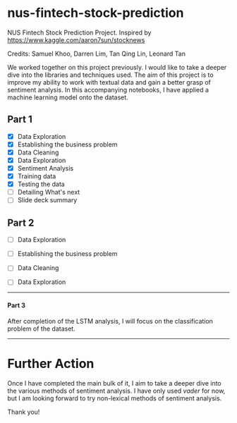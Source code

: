 # nus-fintech-stock-prediction
NUS Fintech Stock Prediction Project. Inspired by https://www.kaggle.com/aaron7sun/stocknews

Credits: Samuel Khoo, Darren Lim, Tan Qing Lin, Leonard Tan

We worked together on this project previously. I would like to take a deeper dive into the libraries and techniques used. 
The aim of this project is to improve my ability to work with textual data and gain a better grasp of sentiment analysis. In this accompanying notebooks, I have applied a machine learning model onto the dataset. 

## Part 1
- [x] Data Exploration
- [x] Establishing the business problem
- [x] Data Cleaning
- [x] Data Exploration
- [x] Sentiment Analysis
- [x] Training data
- [x] Testing the data
- [ ] Detailing What's next
- [ ] Slide deck summary

## Part 2
- [ ] Data Exploration
- [ ] Establishing the business problem
- [ ] Data Cleaning
- [ ] Data Exploration


--- 

#### Part 3

After completion of the LSTM analysis, I will focus on the classification problem of the dataset. 

---

# Further Action

Once I have completed the main bulk of it, I aim to take a deeper dive into the various methods of sentiment analysis. I have only used *vader* for now, but I am looking forward to try non-lexical methods of sentiment analysis.

Thank you!


